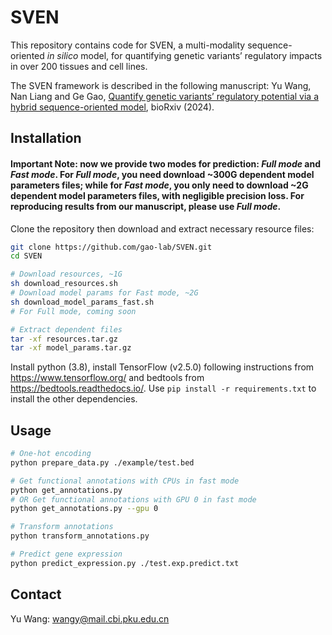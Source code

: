 # SVEN
This repository contains code for SVEN, a multi-modality sequence-oriented <i>in silico</i> model, for quantifying genetic variants’ regulatory impacts in over 200 tissues and cell lines.

The SVEN framework is described in the following manuscript: Yu Wang, Nan Liang and Ge Gao, [Quantify genetic variants’ regulatory potential via a hybrid sequence-oriented model](https://github.com/gao-lab/SVEN), bioRxiv (2024).


## Installation

#### Important Note: now we provide two modes for prediction: <i>Full mode</i> and <i>Fast mode</i>. For <i>Full mode</i>, you need download ~300G dependent model parameters files; while for <i>Fast mode</i>, you only need to download ~2G dependent model parameters files, with negligible precision loss. For reproducing results from our manuscript, please use <i>Full mode</i>.

Clone the repository then download and extract necessary resource files:
```bash
git clone https://github.com/gao-lab/SVEN.git
cd SVEN

# Download resources, ~1G
sh download_resources.sh
# Download model params for Fast mode, ~2G
sh download_model_params_fast.sh
# For Full mode, coming soon

# Extract dependent files
tar -xf resources.tar.gz
tar -xf model_params.tar.gz
```
Install python (3.8), install TensorFlow (v2.5.0) following instructions from https://www.tensorflow.org/ and bedtools from https://bedtools.readthedocs.io/. Use `pip install -r requirements.txt` to install the other dependencies.

## Usage

```bash
# One-hot encoding
python prepare_data.py ./example/test.bed

# Get functional annotations with CPUs in fast mode
python get_annotations.py
# OR Get functional annotations with GPU 0 in fast mode
python get_annotations.py --gpu 0

# Transform annotations
python transform_annotations.py

# Predict gene expression
python predict_expression.py ./test.exp.predict.txt
```

## Contact
Yu Wang: [wangy@mail.cbi.pku.edu.cn](mailto:wangy@mail.cbi.pku.edu.cn)
